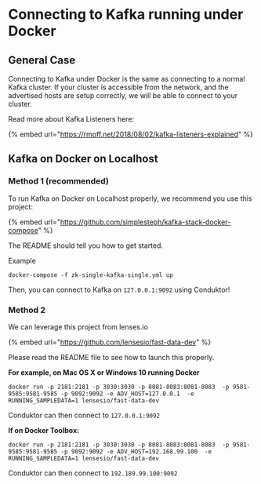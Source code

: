 # Connecting to Kafka running under Docker

## General Case

Connecting to Kafka under Docker is the same as connecting to a normal Kafka cluster. If your cluster is accessible from the network, and the advertised hosts are setup correctly, we will be able to connect to your cluster.

Read more about Kafka Listeners here: 

{% embed url="https://rmoff.net/2018/08/02/kafka-listeners-explained" %}



## Kafka on Docker on Localhost

### Method 1 \(recommended\)

To run Kafka on Docker on Localhost properly, we recommend you use this project:

{% embed url="https://github.com/simplesteph/kafka-stack-docker-compose" %}

The README should tell you how to get started.

Example

```text
docker-compose -f zk-single-kafka-single.yml up
```

Then, you can connect to Kafka on `127.0.0.1:9092` using Conduktor!

### Method 2

We can leverage this project from lenses.io 

{% embed url="https://github.com/lensesio/fast-data-dev" %}

Please read the README file to see how to launch this properly. 

**For example, on Mac OS X or Windows 10 running Docker**

```text
docker run -p 2181:2181 -p 3030:3030 -p 8081-8083:8081-8083  -p 9581-9585:9581-9585 -p 9092:9092 -e ADV_HOST=127.0.0.1  -e RUNNING_SAMPLEDATA=1 lensesio/fast-data-dev
```

Conduktor can then connect to `127.0.0.1:9092` 

**If on Docker Toolbox:**

```text
docker run -p 2181:2181 -p 3030:3030 -p 8081-8083:8081-8083  -p 9581-9585:9581-9585 -p 9092:9092 -e ADV_HOST=192.168.99.100  -e RUNNING_SAMPLEDATA=1 lensesio/fast-data-dev
```

Conduktor can then connect to `192.189.99.100:9092` 

